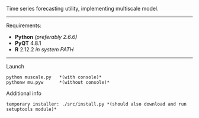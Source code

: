 Time series forecasting utility, implementing multiscale model.

---

Requirements:

* **Python** *(preferably 2.6.6)*
* **PyQT** 4.8.1
* **R** 2.12.2 *in system PATH*

---

Launch

    python muscale.py   *(with console)*
    pythonw mu.pyw      *(without console)*

Additional info

    temporary installer: ./src/install.py *(should also download and run setuptools module)*